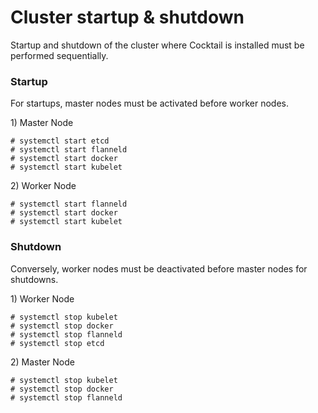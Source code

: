 # Cluster startup & shutdown

Startup and shutdown of the cluster where Cocktail is installed must be performed sequentially.

### Startup

For startups, master nodes must be activated before worker nodes.

1\) Master Node

```
# systemctl start etcd
# systemctl start flanneld
# systemctl start docker
# systemctl start kubelet
```

2\) Worker Node

```
# systemctl start flanneld
# systemctl start docker
# systemctl start kubelet
```

### Shutdown

Conversely, worker nodes must be deactivated before master nodes for shutdowns.

1\) Worker Node

```
# systemctl stop kubelet
# systemctl stop docker
# systemctl stop flanneld
# systemctl stop etcd
```

2\) Master Node

```
# systemctl stop kubelet
# systemctl stop docker
# systemctl stop flanneld
```



